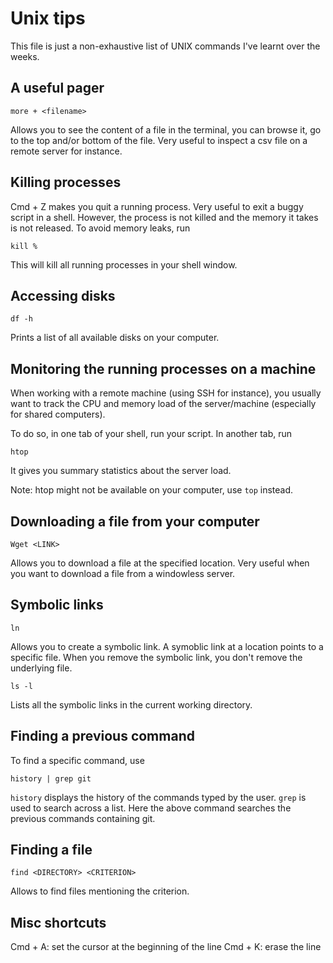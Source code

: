 # Unix tips

This file is just a non-exhaustive list of UNIX commands I've learnt over the
weeks. 

## A useful pager

```
more + <filename>
```

Allows you to see the content of a file in the terminal, you can browse it, go
to the top and/or bottom of the file. Very useful to inspect a csv file on a 
remote server for instance.


## Killing processes

Cmd + Z makes you quit a running process. Very useful to exit a buggy script
in a shell. However, the process is not killed and the memory it takes is not
released. To avoid memory leaks, run

```
kill %
```

This will kill all running processes in your shell window.


## Accessing disks

```
df -h
```

Prints a list of all available disks on your computer.


## Monitoring the running processes on a machine

When working with a remote machine (using SSH for instance), you usually want to
track the CPU and memory load of the server/machine (especially for shared computers).

To do so, in one tab of your shell, run your script. In another tab, run

```
htop
```

It gives you summary statistics about the server load. 

Note: htop might not be available on your computer, use `top` instead.


## Downloading a file from your computer

```
Wget <LINK>
```

Allows you to download a file at the specified location. Very useful when you want to
download a file from a windowless server.


## Symbolic links

```
ln
```

Allows you to create a symbolic link. A symoblic link at a location points to a specific
file. When you remove the symbolic link, you don't remove the underlying file.

```
ls -l
```

Lists all the symbolic links in the current working directory.


## Finding a previous command

To find a specific command, use

```
history | grep git
```

`history` displays the history of the commands typed by the user. `grep` is used
to search across a list. Here the above command searches the previous commands containing
git.


## Finding a file

```
find <DIRECTORY> <CRITERION>
```

Allows to find files mentioning the criterion.

## Misc shortcuts

Cmd + A: set the cursor at the beginning of the line
Cmd + K: erase the line
